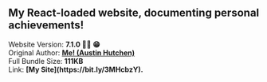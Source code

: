 <h2>My React-loaded website, documenting personal achievements!</h2> Website Version: <b> 7.1.0 🙌🏽 😁 </b>
<br/> Original Author: <u><b>Me! (Austin Hutchen) </b></u> 
<br/> Full Bundle Size: <b> 111KB </b>
<br/> Link: <b> [My Site](https://bit.ly/3MHcbzY). </b>

